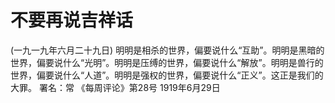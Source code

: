 # 不要再说吉祥话
(一九一九年六月二十九日)
明明是相杀的世界，偏要说什么“互助”。明明是黑暗的世界，偏要说什么“光明”。明明是压缚的世界，偏要说什么“解放”。明明是兽行的世界，偏要说什么“人道”。明明是强权的世界，偏要说什么“正义”。这正是我们的大罪。
署名：常
《每周评论》第28号
1919年6月29日
